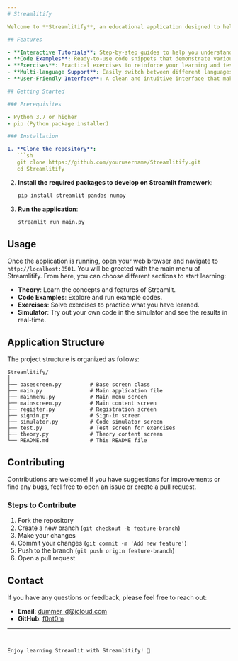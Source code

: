 ```yaml
---
# Streamlitify

Welcome to **Streamlitify**, an educational application designed to help you learn the Streamlit framework for building interactive web applications in Python. This app provides a hands-on learning experience with practical examples and interactive exercises.

## Features

- **Interactive Tutorials**: Step-by-step guides to help you understand the basics and advanced features of Streamlit.
- **Code Examples**: Ready-to-use code snippets that demonstrate various functionalities of Streamlit.
- **Exercises**: Practical exercises to reinforce your learning and test your understanding.
- **Multi-language Support**: Easily switch between different languages to learn in your preferred language.
- **User-Friendly Interface**: A clean and intuitive interface that makes learning enjoyable and efficient.

## Getting Started

### Prerequisites

- Python 3.7 or higher
- pip (Python package installer)

### Installation

1. **Clone the repository**:
   ```sh
   git clone https://github.com/yourusername/Streamlitify.git
   cd Streamlitify
   ```

2. **Install the required packages to develop on Streamlit framework**:
   ```sh
   pip install streamlit pandas numpy
   ```

3. **Run the application**:
   ```sh
   streamlit run main.py
   ```

## Usage

Once the application is running, open your web browser and navigate to `http://localhost:8501`. You will be greeted with the main menu of Streamlitify. From here, you can choose different sections to start learning:

- **Theory**: Learn the concepts and features of Streamlit.
- **Code Examples**: Explore and run example codes.
- **Exercises**: Solve exercises to practice what you have learned.
- **Simulator**: Try out your own code in the simulator and see the results in real-time.

## Application Structure

The project structure is organized as follows:

```
Streamlitify/
│
├── basescreen.py         # Base screen class
├── main.py               # Main application file
├── mainmenu.py           # Main menu screen
├── mainscreen.py         # Main content screen
├── register.py           # Registration screen
├── signin.py             # Sign-in screen
├── simulator.py          # Code simulator screen
├── test.py               # Test screen for exercises
├── theory.py             # Theory content screen
└── README.md             # This README file
```

## Contributing

Contributions are welcome! If you have suggestions for improvements or find any bugs, feel free to open an issue or create a pull request.

### Steps to Contribute

1. Fork the repository
2. Create a new branch (`git checkout -b feature-branch`)
3. Make your changes
4. Commit your changes (`git commit -m 'Add new feature'`)
5. Push to the branch (`git push origin feature-branch`)
6. Open a pull request

## Contact

If you have any questions or feedback, please feel free to reach out:

- **Email**: dummer_d@icloud.com
- **GitHub**: [f0nt0m](https://github.com/f0nt0m)

---
```


Enjoy learning Streamlit with Streamlitify! 🚀
